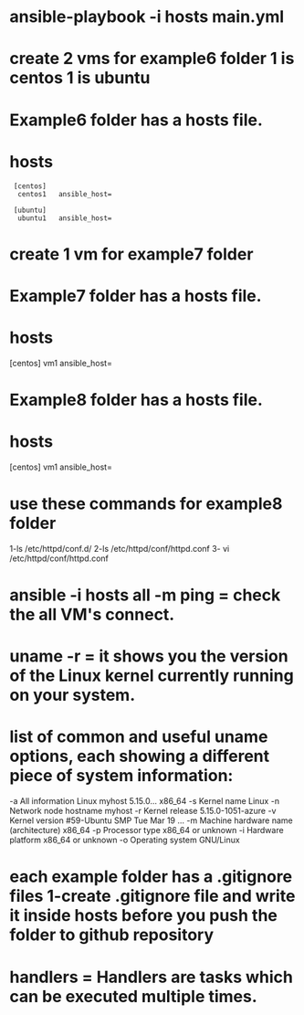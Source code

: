 # ansible-playbook  -i hosts main.yml

# create 2 vms for example6 folder 1 is centos 1 is ubuntu 

# Example6 folder has a hosts file.
 # hosts
     [centos]
      centos1   ansible_host=

     [ubuntu]
      ubuntu1   ansible_host=
# create 1 vm for example7 folder
# Example7 folder has a hosts file. 
 # hosts 
   [centos]
   vm1  ansible_host=

# Example8 folder has a hosts file. 
 # hosts 
   [centos]
   vm1  ansible_host=

 # use these commands for example8 folder 
 1-ls   /etc/httpd/conf.d/
 2-ls   /etc/httpd/conf/httpd.conf
 3- vi  /etc/httpd/conf/httpd.conf


# ansible  -i hosts  all  -m ping = check the all VM's connect.

# uname  -r = it shows you the version of the Linux kernel currently running on your system.

# list of common and useful uname options, each showing a different piece of system information:
-a	       All information	                          Linux myhost 5.15.0... x86_64
-s	       Kernel name	                              Linux
-n	       Network node hostname	                    myhost
-r	       Kernel release	                            5.15.0-1051-azure
-v	       Kernel version	                            #59-Ubuntu SMP Tue Mar 19 ...
-m	       Machine hardware name (architecture)	      x86_64
-p	       Processor type                           	x86_64 or unknown
-i	       Hardware platform	                        x86_64 or unknown
-o	       Operating system	                          GNU/Linux

# each example folder has a .gitignore files 1-create .gitignore file and write it inside hosts before you push the folder to github repository

# handlers = Handlers are tasks which can be executed multiple times.
